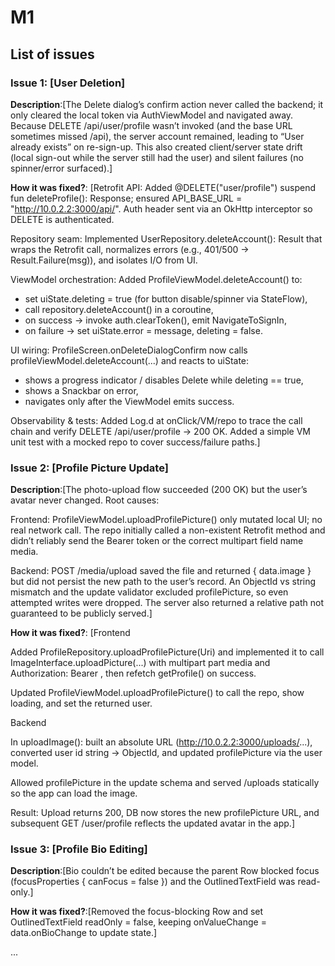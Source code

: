 # M1

## List of issues

### Issue 1: [User Deletion]

**Description**:[The Delete dialog’s confirm action never called the backend; it only cleared the local token via AuthViewModel and navigated away. Because DELETE /api/user/profile wasn’t invoked (and the base URL sometimes missed /api), the server account remained, leading to “User already exists” on re-sign-up. This also created client/server state drift (local sign-out while the server still had the user) and silent failures (no spinner/error surfaced).]

**How it was fixed?**: [Retrofit API: Added @DELETE("user/profile") suspend fun deleteProfile(): Response<Unit>; ensured API_BASE_URL = "http://10.0.2.2:3000/api/". Auth header sent via an OkHttp interceptor so DELETE is authenticated.

Repository seam: Implemented UserRepository.deleteAccount(): Result<Unit> that wraps the Retrofit call, normalizes errors (e.g., 401/500 → Result.Failure(msg)), and isolates I/O from UI.

ViewModel orchestration: Added ProfileViewModel.deleteAccount() to:
- set uiState.deleting = true (for button disable/spinner via StateFlow),
- call repository.deleteAccount() in a coroutine,
- on success → invoke auth.clearToken(), emit NavigateToSignIn,
- on failure → set uiState.error = message, deleting = false.

UI wiring: ProfileScreen.onDeleteDialogConfirm now calls profileViewModel.deleteAccount(...) and reacts to uiState:
- shows a progress indicator / disables Delete while deleting == true,
- shows a Snackbar on error,
- navigates only after the ViewModel emits success.

Observability & tests: Added Log.d at onClick/VM/repo to trace the call chain and verify DELETE /api/user/profile → 200 OK. Added a simple VM unit test with a mocked repo to cover success/failure paths.]

### Issue 2: [Profile Picture Update]

**Description**:[The photo-upload flow succeeded (200 OK) but the user’s avatar never changed. Root causes:

Frontend: ProfileViewModel.uploadProfilePicture() only mutated local UI; no real network call. The repo initially called a non-existent Retrofit method and didn’t reliably send the Bearer token or the correct multipart field name media.

Backend: POST /media/upload saved the file and returned { data.image } but did not persist the new path to the user’s record. An ObjectId vs string mismatch and the update validator excluded profilePicture, so even attempted writes were dropped. The server also returned a relative path not guaranteed to be publicly served.]

**How it was fixed?**: [Frontend

Added ProfileRepository.uploadProfilePicture(Uri) and implemented it to call ImageInterface.uploadPicture(...) with multipart part media and Authorization: Bearer <token>, then refetch getProfile() on success.

Updated ProfileViewModel.uploadProfilePicture() to call the repo, show loading, and set the returned user.

Backend

In uploadImage(): built an absolute URL (http://10.0.2.2:3000/uploads/...), converted user id string → ObjectId, and updated profilePicture via the user model.

Allowed profilePicture in the update schema and served /uploads statically so the app can load the image.

Result: Upload returns 200, DB now stores the new profilePicture URL, and subsequent GET /user/profile reflects the updated avatar in the app.]

### Issue 3: [Profile Bio Editing]

**Description**:[Bio couldn’t be edited because the parent Row blocked focus (focusProperties { canFocus = false }) and the OutlinedTextField was read-only.]

**How it was fixed?**:[Removed the focus-blocking Row and set OutlinedTextField readOnly = false, keeping onValueChange = data.onBioChange to update state.]

...
